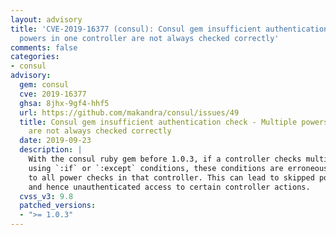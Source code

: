 ```yaml
---
layout: advisory
title: 'CVE-2019-16377 (consul): Consul gem insufficient authentication check - Multiple
  powers in one controller are not always checked correctly'
comments: false
categories:
- consul
advisory:
  gem: consul
  cve: 2019-16377
  ghsa: 8jhx-9gf4-hhf5
  url: https://github.com/makandra/consul/issues/49
  title: Consul gem insufficient authentication check - Multiple powers in one controller
    are not always checked correctly
  date: 2019-09-23
  description: |
    With the consul ruby gem before 1.0.3, if a controller checks multiple powers
    using `:if` or `:except` conditions, these conditions are erroneously applied
    to all power checks in that controller. This can lead to skipped power checks
    and hence unauthenticated access to certain controller actions.
  cvss_v3: 9.8
  patched_versions:
  - ">= 1.0.3"
---
```

